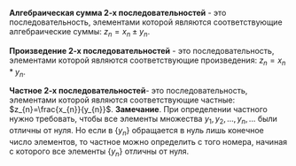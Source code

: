 **Алгебраическая сумма 2-х последовательностей** - это последовательность, элементами которой являются соответствующие алгебраические суммы: $z_{n}=x_{n} \pm y_{n}$.

**Произведение 2-х последовательностей** - это последовательность, элементами которой являются соответствующие произведения: $z_{n}=x_{n}*y_{n}$.

**Частное 2-х последовательностей**- это последовательность, элементами которой являются соответствующие частные: $z_{n}=\frac{x_{n}}{y_{n}}$.
**Замечание**. При определении частного нужно требовать, чтобы все элементы множества $y_{1},y_{2},\dots,y_{n},\dots$ были отличны от нуля. Но если в $\{y_{n}\}$ обращается в нуль лишь конечное число элементов, то частное можно определить с того номера, начиная с которого все элементы $\{y_{n}\}$ отличны от нуля.